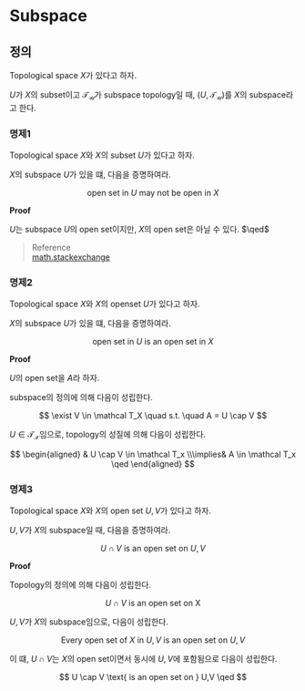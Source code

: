 # Subspace
## 정의
Topological space $X$가 있다고 하자.

$U$가 $X$의 subset이고 $\mathcal{T_U}$가 subspace topology일 때, $(U,\mathcal{T_U})$를 $X$의 subspace라고 한다.

### 명제1
Topological space $X$와 $X$의 subset $U$가 있다고 하자.

$X$의 subspace $U$가 있을 떄, 다음을 증명하여라.

$$ \text{open set in }U \text{ may not be open in } X $$

**Proof**

$U$는 subspace $U$의 open set이지만, $X$의 open set은 아닐 수 있다. $\qed$

> Reference  
> [math.stackexchange](https://math.stackexchange.com/questions/1138151/show-that-a-set-that-is-open-in-the-subspace-topology-is-open-in-the-full-space)

### 명제2
Topological space $X$와 $X$의 openset $U$가 있다고 하자.

$X$의 subspace $U$가 있을 떄, 다음을 증명하여라.

$$ \text{open set in }U \text{ is an open set in } X $$

**Proof**

$U$의 open set을 $A$라 하자.

subspace의 정의에 의해 다음이 성립한다.

$$ \exist V \in \mathcal T_X \quad s.t. \quad A = U \cap V $$

$U \in \mathcal{T_X}$임으로, topology의 성질에 의해 다음이 성립한다.

$$ \begin{aligned} & U \cap V \in \mathcal T_x \\\implies& A \in \mathcal T_x \qed \end{aligned} $$

### 명제3
Topological space $X$와 $X$의 open set $U,V$가 있다고 하자.

$U,V$가 $X$의 subspace일 때, 다음을 증명하여라.

$$ U \cap V \text{ is an open set on } U,V $$

**Proof**

Topology의 정의에 의해 다음이 성립한다.

$$ U \cap V \text{ is an open set on X} $$

$U,V$가 $X$의 subspace임으로, 다음이 성립한다.

$$ \text{Every open set of } X \text{ in } U,V \text{ is an open set on } U,V $$

이 떄, $U \cap V$는 $X$의 open set이면서 동시에 $U,V$에 포함됨으로 다음이 성립한다.

$$ U \cap V \text{ is an open set on } U,V \qed $$